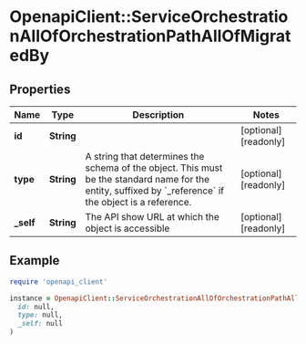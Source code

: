 # OpenapiClient::ServiceOrchestrationAllOfOrchestrationPathAllOfMigratedBy

## Properties

| Name | Type | Description | Notes |
| ---- | ---- | ----------- | ----- |
| **id** | **String** |  | [optional][readonly] |
| **type** | **String** | A string that determines the schema of the object. This must be the standard name for the entity, suffixed by &#x60;_reference&#x60; if the object is a reference. | [optional][readonly] |
| **_self** | **String** | The API show URL at which the object is accessible | [optional][readonly] |

## Example

```ruby
require 'openapi_client'

instance = OpenapiClient::ServiceOrchestrationAllOfOrchestrationPathAllOfMigratedBy.new(
  id: null,
  type: null,
  _self: null
)
```

